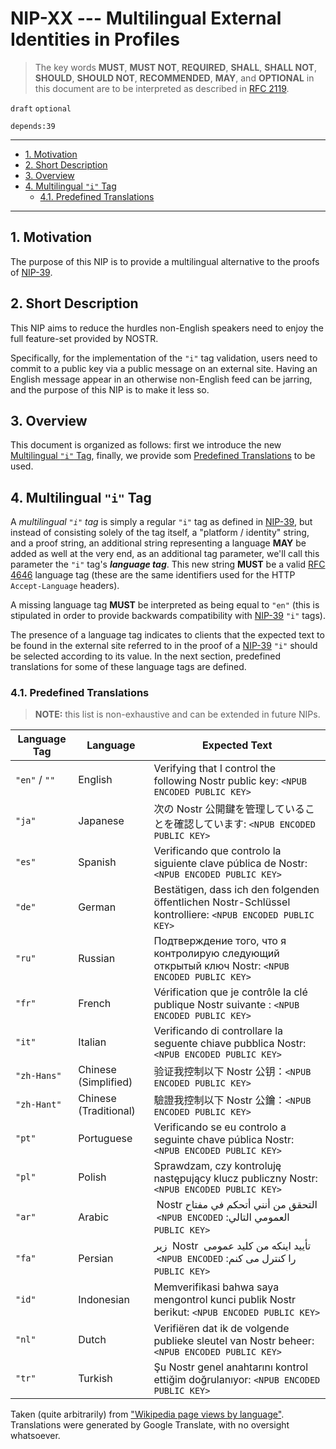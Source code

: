 # NIP-XX --- Multilingual External Identities in Profiles

> The key words **MUST**, **MUST NOT**, **REQUIRED**, **SHALL**, **SHALL NOT**, **SHOULD**, **SHOULD NOT**, **RECOMMENDED**,  **MAY**, and **OPTIONAL** in this document are to be interpreted as described in [RFC 2119](https://www.rfc-editor.org/rfc/rfc2119.txt).

`draft` `optional`

`depends:39`

---

- [1. Motivation](#1-motivation)
- [2. Short Description](#2-short-description)
- [3. Overview](#3-overview)
- [4. Multilingual `"i"` Tag](#4-multilingual-i-tag)
  - [4.1. Predefined Translations](#41-predefined-translations)

---

## 1. Motivation

The purpose of this NIP is to provide a multilingual alternative to the proofs of [NIP-39](https://github.com/nostr-protocol/nips/blob/master/39.md).

## 2. Short Description

This NIP aims to reduce the hurdles non-English speakers need to enjoy the full feature-set provided by NOSTR.

Specifically, for the implementation of the `"i"` tag validation, users need to commit to a public key via a public message on an external site.
Having an English message appear in an otherwise non-English feed can be jarring, and the purpose of this NIP is to make it less so.

## 3. Overview

This document is organized as follows: first we introduce the new [Multilingual `"i"` Tag](#4-multilingual-i-tag), finally, we provide som [Predefined Translations](#41-predefined-translations) to be used.

## 4. Multilingual `"i"` Tag

A _multilingual `"i"` tag_ is simply a regular `"i"` tag as defined in [NIP-39](https://github.com/nostr-protocol/nips/blob/master/39.md), but instead of consisting solely of the tag itself, a "platform / identity" string, and a proof string, an additional string representing a language **MAY** be added as well at the very end, as an additional tag parameter, we'll call this parameter the `"i"` tag's **_language tag_**.
This new string **MUST** be a valid [RFC 4646](https://www.rfc-editor.org/rfc/rfc4646) language tag (these are the same identifiers used for the HTTP `Accept-Language` headers).

A missing language tag **MUST** be interpreted as being equal to `"en"` (this is stipulated in order to provide backwards compatibility with [NIP-39](https://github.com/nostr-protocol/nips/blob/master/39.md) `"i"` tags).

The presence of a language tag indicates to clients that the expected text to be found in the external site referred to in the proof of a [NIP-39](https://github.com/nostr-protocol/nips/blob/master/39.md) `"i"` should be selected according to its value.
In the next section, predefined translations for some of these language tags are defined.

### 4.1. Predefined Translations

> **NOTE:** this list is non-exhaustive and can be extended in future NIPs.

| Language Tag  | Language              | Expected Text                                                                                                                                                                                                                                                                                                                                                                                                                                                                      |
| ------------- | --------------------- | ---------------------------------------------------------------------------------------------------------------------------------------------------------------------------------------------------------------------------------------------------------------------------------------------------------------------------------------------------------------------------------------------------------------------------------------------------------------------------------- |
| `"en"` / `""` | English               | Verifying that I control the following Nostr public key: `<NPUB ENCODED PUBLIC KEY>`                                                                                                                                                                                                                                                                                                                                                                                               |
| `"ja"`        | Japanese              | &#x6b21;&#x306e; Nostr &#x516c;&#x958b;&#x9375;&#x3092;&#x7ba1;&#x7406;&#x3057;&#x3066;&#x3044;&#x308b;&#x3053;&#x3068;&#x3092;&#x78ba;&#x8a8d;&#x3057;&#x3066;&#x3044;&#x307e;&#x3059;: `<NPUB ENCODED PUBLIC KEY>`                                                                                                                                                                                                                                                               |
| `"es"`        | Spanish               | Verificando que controlo la siguiente clave p&#x00fa;blica de Nostr: `<NPUB ENCODED PUBLIC KEY>`                                                                                                                                                                                                                                                                                                                                                                                   |
| `"de"`        | German                | Best&#x00e4;tigen, dass ich den folgenden &#x00f6;ffentlichen Nostr-Schl&#x00fc;ssel kontrolliere: `<NPUB ENCODED PUBLIC KEY>`                                                                                                                                                                                                                                                                                                                                                     |
| `"ru"`        | Russian               | &#x041f;&#x043e;&#x0434;&#x0442;&#x0432;&#x0435;&#x0440;&#x0436;&#x0434;&#x0435;&#x043d;&#x0438;&#x0435; &#x0442;&#x043e;&#x0433;&#x043e;, &#x0447;&#x0442;&#x043e; &#x044f; &#x043a;&#x043e;&#x043d;&#x0442;&#x0440;&#x043e;&#x043b;&#x0438;&#x0440;&#x0443;&#x044e; &#x0441;&#x043b;&#x0435;&#x0434;&#x0443;&#x044e;&#x0449;&#x0438;&#x0439; &#x043e;&#x0442;&#x043a;&#x0440;&#x044b;&#x0442;&#x044b;&#x0439; &#x043a;&#x043b;&#x044e;&#x0447; Nostr: `<NPUB ENCODED PUBLIC KEY>` |
| `"fr"`        | French                | V&#x00e9;rification que je contr&#x00f4;le la cl&#x00e9; publique Nostr suivante : `<NPUB ENCODED PUBLIC KEY>`                                                                                                                                                                                                                                                                                                                                                                     |
| `"it"`        | Italian               | Verificando di controllare la seguente chiave pubblica Nostr: `<NPUB ENCODED PUBLIC KEY>`                                                                                                                                                                                                                                                                                                                                                                                          |
| `"zh-Hans"`   | Chinese (Simplified)  | &#x9a8c;&#x8bc1;&#x6211;&#x63a7;&#x5236;&#x4ee5;&#x4e0b; Nostr &#x516c;&#x94a5;&#xff1a;`<NPUB ENCODED PUBLIC KEY>`                                                                                                                                                                                                                                                                                                                                                                 |
| `"zh-Hant"`   | Chinese (Traditional) | &#x9a57;&#x8b49;&#x6211;&#x63a7;&#x5236;&#x4ee5;&#x4e0b; Nostr &#x516c;&#x9470;&#xff1a;`<NPUB ENCODED PUBLIC KEY>`                                                                                                                                                                                                                                                                                                                                                                 |
| `"pt"`        | Portuguese            | Verificando se eu controlo a seguinte chave p&#x00fa;blica Nostr: `<NPUB ENCODED PUBLIC KEY>`                                                                                                                                                                                                                                                                                                                                                                                      |
| `"pl"`        | Polish                | Sprawdzam, czy kontroluj&#x0119; nast&#x0119;puj&#x0105;cy klucz publiczny Nostr: `<NPUB ENCODED PUBLIC KEY>`                                                                                                                                                                                                                                                                                                                                                                      |
| `"ar"`        | Arabic                | &#x202B; &#x0627;&#x0644;&#x062a;&#x062d;&#x0642;&#x0642; &#x0645;&#x0646; &#x0623;&#x0646;&#x0646;&#x064a; &#x0623;&#x062a;&#x062d;&#x0643;&#x0645; &#x0641;&#x064a; &#x0645;&#x0641;&#x062a;&#x0627;&#x062d; &#x202A; Nostr &#x202C; &#x0627;&#x0644;&#x0639;&#x0645;&#x0648;&#x0645;&#x064a; &#x0627;&#x0644;&#x062a;&#x0627;&#x0644;&#x064a;: &#x202A; `<NPUB ENCODED PUBLIC KEY>` &#x202C; &#x202C;                                                                           |
| `"fa"`        | Persian               | &#x202B; &#x062a;&#x0623;&#x06cc;&#x06cc;&#x062f; &#x0627;&#x06cc;&#x0646;&#x06a9;&#x0647; &#x0645;&#x0646; &#x06a9;&#x0644;&#x06cc;&#x062f; &#x0639;&#x0645;&#x0648;&#x0645;&#x06cc; &#x202A; Nostr &#x202C; &#x0632;&#x06cc;&#x0631; &#x0631;&#x0627; &#x06a9;&#x0646;&#x062a;&#x0631;&#x0644; &#x0645;&#x06cc; &#x06a9;&#x0646;&#x0645;: &#x202A; `<NPUB ENCODED PUBLIC KEY>` &#x202C; &#x202C;                                                                                 |
| `"id"`        | Indonesian            | Memverifikasi bahwa saya mengontrol kunci publik Nostr berikut: `<NPUB ENCODED PUBLIC KEY>`                                                                                                                                                                                                                                                                                                                                                                                        |
| `"nl"`        | Dutch                 | Verifi&#x00eb;ren dat ik de volgende publieke sleutel van Nostr beheer: `<NPUB ENCODED PUBLIC KEY>`                                                                                                                                                                                                                                                                                                                                                                                |
| `"tr"`        | Turkish               | &#x015e;u Nostr genel anahtar&#x0131;n&#x0131; kontrol etti&#x011f;im do&#x011f;rulan&#x0131;yor: `<NPUB ENCODED PUBLIC KEY>`                                                                                                                                                                                                                                                                                                                                                      |

Taken (quite arbitrarily) from ["Wikipedia page views by language"](https://web.archive.org/web/20230401073217/https://en.wikipedia.org/wiki/Languages_used_on_the_Internet#Wikipedia_page_views_by_language).
Translations were generated by Google Translate, with no oversight whatsoever.
